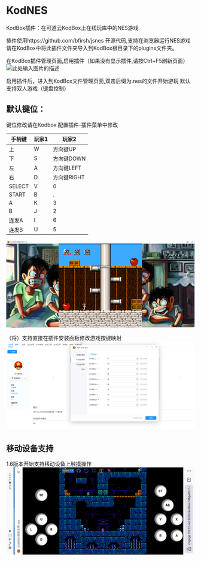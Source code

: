 # KodNES
 KodBox插件：在可道云KodBox上在线玩库中的NES游戏

插件使用https://github.com/bfirsh/jsnes 开源代码,支持在浏览器运行NES游戏
请在KodBox中将此插件文件夹导入到KodBox根目录下的plugins文件夹。

在KodBox插件管理页面,启用插件（如果没有显示插件,请按Ctrl+F5刷新页面）
![此处输入图片的描述][1]

启用插件后，进入到KodBox文件管理页面,双击后缀为.nes的文件开始游玩
默认支持双人游戏（键盘控制）

默认键位：
---
键位修改请在Kodbox 配置插件-插件菜单中修改

|  手柄键   | 玩家1  |  玩家2  |
|  ----  | ----  | ----  |
| 上  | W | 方向键UP |
| 下  | S | 方向键DOWN |
| 左  | A | 方向键LEFT |
| 右  | D | 方向键RIGHT |
| SELECT  | V | 0 |
| START  | B | . |
| A  | K | 3 |
| B  | J | 2 |
| 连发A  | I | 6 |
| 连发B  | U | 5 |

![此处输入图片的描述][2]

（将）支持直接在插件安装面板修改游戏按键映射
![此处输入图片的描述][3]

移动设备支持
--------

1.6版本开始支持移动设备上触摸操作
![移动设备支持][4]


  [1]: https://s1.ax1x.com/2020/08/27/d4eSjH.png
  [2]: https://raw.githubusercontent.com/cngege/KodNES/master/static/image/nes1.png
  [3]: https://raw.githubusercontent.com/cngege/KodNES/master/static/image/nes4.png
  [4]: https://raw.githubusercontent.com/cngege/KodNES/master/static/image/nes5.png
